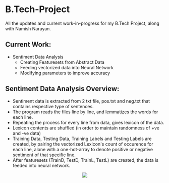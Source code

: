 # B.Tech-Project
All the updates and current work-in-progress for my B.Tech Project, along with Namish Narayan.

## Current Work:
  * Sentiment Data Analysis
    - Creating Featuresets from Abstract Data
    - Feeding vectorized data into Neural Network
    - Modifying parameters to improve accuracy

## Sentiment Data Analysis Overview:
  * Sentiment data is extracted from 2 txt file, pos.txt and neg.txt that contains respective type of sentences.
  * The program reads the files line by line, and lemmatizes the words for each line.
  * Repeating the process for every line from data, gives lexicon of the data.
  * Lexicon contents are shuffled (in order to maintain randomness of +ve and -ve data)
  * Training Data, Testing Data, Training Labels and Testing Labels are created, by pairing the vectorized Lexicon's count of occurence for each line, alone with a one-hot-array to denote positive or negative sentiment of that specific line.
  * After featuresets (TrainD, TestD, TrainL, TestL) are created, the data is feeded into neural network.
  
<p align="center">
<img src="https://i.imgur.com/wMjbY4X.png">
</p>
 
